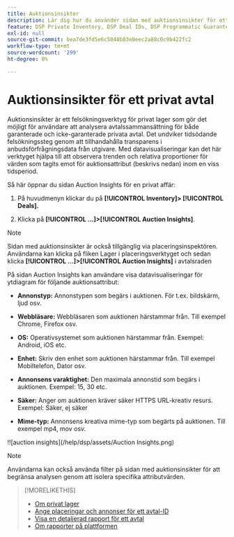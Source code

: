 ```yaml
---
title: Auktionsinsikter
description: Lär dig hur du använder sidan med auktionsinsikter för ett privat avtal.
feature: DSP Private Inventory, DSP Deal IDs, DSP Programmatic Guaranteed Deals
exl-id: null
source-git-commit: bea7de3fd5e6c5048b83e0eec2a88c0c9b422fc2
workflow-type: tm+mt
source-wordcount: '299'
ht-degree: 0%

---
```


# Auktionsinsikter för ett privat avtal

Auktionsinsikter är ett felsökningsverktyg för privat lager som gör det möjligt för användare att analysera avtalssammansättning för både garanterade och icke-garanterade privata avtal.
Det undviker tidsödande felsökningssteg genom att tillhandahålla transparens i anbudsförfrågningsdata från utgivare.
Med datavisualiseringar kan det här verktyget hjälpa till att observera trenden och relativa proportioner för värden som tagits emot för auktionsattribut (beskrivs nedan) inom en viss tidsperiod.

Så här öppnar du sidan Auction Insights för en privat affär:

1. På huvudmenyn klickar du på **[!UICONTROL Inventory]> [!UICONTROL Deals].**

1. Klicka på  **[!UICONTROL ...]>[!UICONTROL Auction Insights]**.

>[!NOTE]
>
>Sidan med auktionsinsikter är också tillgänglig via placeringsinspektören. Användarna kan klicka på fliken Lager i placeringsverktyget och sedan klicka **[!UICONTROL ...]>[!UICONTROL Auction Insights]** i avtalsraden

På sidan Auction Insights kan användare visa datavisualiseringar för ytdiagram för följande auktionsattribut:

* **Annonstyp:**	Annonstypen som begärs i auktionen. För t.ex. bildskärm, ljud osv.

* **Webbläsare:**	Webbläsaren som auktionen härstammar från. Till exempel Chrome, Firefox osv.

* **OS:**	Operativsystemet som auktionen härstammar från. Exempel: Android, iOS etc.

* **Enhet:** Skriv den enhet som auktionen härstammar från. Till exempel Mobiltelefon, Dator osv.

* **Annonsens varaktighet:**	Den maximala annonstid som begärs i auktionen. Exempel: 15, 30 etc.

* **Säker:**	Anger om auktionen kräver säker HTTPS URL-kreativ resurs. Exempel: Säker, ej säker

* **Mime-typ:**	Annonsens kreativa mime-typ som begärts på auktionen. Till exempel mp4, mov osv.

!![auction insights](/help/dsp/assets/Auction Insights.png)

>[!NOTE]
>
>Användarna kan också använda filter på sidan med auktionsinsikter för att begränsa analysen genom att isolera specifika attributvärden.

>[!MORELIKETHIS]
>
>* [Om privat lager](private-inventory-about.md)
>* [Ange placeringar och annonser för ett avtal-ID](deal-id-attach-placements.md)
>* [Visa en detaljerad rapport för ett avtal](deal-view-report.md)
>* [Om rapporter på plattformen](/help/dsp/campaign-management/reports/campaign-reports-about.md)

